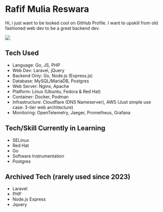 # Rafif Mulia Reswara
Hi, i just want to be looked cool on GitHub Profile.
I want to upskill from old fashioned web dev to be a great backend dev.

<p align="left">
  <a href="https://skillicons.dev">
    <img src="https://skillicons.dev/icons?i=go,nodejs,express,linux,ubuntu,redhat,docker,cloudflare,aws,nginx,postgres,mysql,laravel,php,js,jquery" />
  </a>
</p>

## Tech Used
- Language: Go, JS, PHP
- Web Dev: Laravel, jQuery
- Backend Only: Go, Node.js (Express.js)
- Database: MySQL/MariaDB, Postgres
- Web Server: Nginx, Apache
- Platform: Linux (Ubuntu, Fedora & Red Hat)
- Container: Docker, Podman
- Infrastructure: Cloudflare (DNS Nameserver), AWS (Just simple use case: 3-tier web architecture)
- Monitoring: OpenTelemetry, Jaeger, Prometheus, Grafana

## Tech/Skill Currently in Learning
- SELinux
- Red Hat
- Go
- Software Instrumentation
- Postgres

## Archived Tech (rarely used since 2023)
- Laravel
- PHP
- Node.js Express
- Jquery
